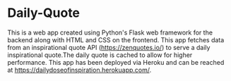 # Daily-Quote
This is a web app created using Python's Flask web framework for the backend along with HTML and CSS on the frontend. This app fetches data from an inspirational quote API (https://zenquotes.io/) to serve a daily inspirational quote.The daily quote is cached to allow for higher performance. This app has been deployed via Heroku and can be reached at https://dailydoseofinspiration.herokuapp.com/.
